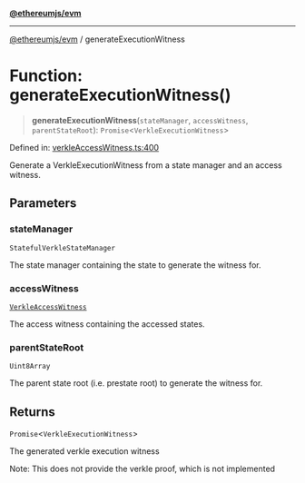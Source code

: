 [**@ethereumjs/evm**](../README.md)

***

[@ethereumjs/evm](../README.md) / generateExecutionWitness

# Function: generateExecutionWitness()

> **generateExecutionWitness**(`stateManager`, `accessWitness`, `parentStateRoot`): `Promise`\<`VerkleExecutionWitness`\>

Defined in: [verkleAccessWitness.ts:400](https://github.com/ethereumjs/ethereumjs-monorepo/blob/master/packages/evm/src/verkleAccessWitness.ts#L400)

Generate a VerkleExecutionWitness from a state manager and an access witness.

## Parameters

### stateManager

`StatefulVerkleStateManager`

The state manager containing the state to generate the witness for.

### accessWitness

[`VerkleAccessWitness`](../classes/VerkleAccessWitness.md)

The access witness containing the accessed states.

### parentStateRoot

`Uint8Array`

The parent state root (i.e. prestate root) to generate the witness for.

## Returns

`Promise`\<`VerkleExecutionWitness`\>

The generated verkle execution witness

Note: This does not provide the verkle proof, which is not implemented
